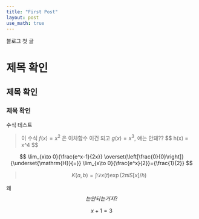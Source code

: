 ```yaml
---
title: "First Post"
layout: post
use_math: true
---
```


블로그 첫 글

# 제목 확인
## 제목 확인
### 제목 확인


수식 테스트

> 이 수식 $f(x) = x^2$ 은 이차함수
> 이건 되고 $g(x) = x^3$, 얘는 안돼?? \$$ h(x) = x^4 \$$ 

$$ \lim_{x\to 0}{\frac{e^x-1}{2x}}
\overset{\left[\frac{0}{0}\right]}{\underset{\mathrm{H}}{=}}
\lim_{x\to 0}{\frac{e^x}{2}}={\frac{1}{2}} $$

> $$ K(a,b) = \int \mathcal{D}x(t) \exp(2\pi i S[x]/\hbar) $$

왜 $$는 안되는 거지? $$


$$ 
x + 1 = 3
$$
